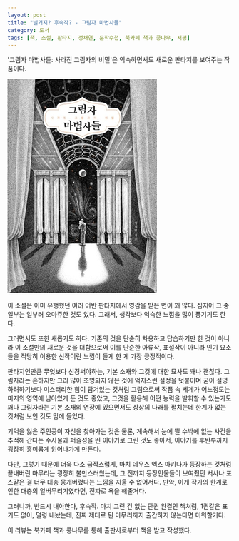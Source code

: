 ```yaml
---
layout: post
title: "낼거지? 후속작? - 그림자 마법사들"
category: 도서
tags: [책, 소설, 판타지, 정채연, 문학수첩, 북카페 책과 콩나무, 서평]
---
```


'그림자 마법사들: 사라진 그림자의 비밀'은
익숙하면서도 새로운 판타지를 보여주는 작품이다.

![표지](/images/book/shadow-wizards-book.jpg)

이 소설은 이미 유행했던 여러 어반 판타지에서 영감을 받은 면이 꽤 많다.
심지어 그 중 일부는 일부러 오마쥬한 것도 있다.
그래서, 생각보다 익숙한 느낌을 많이 풍기기도 한다.

그러면서도 또한 새롭기도 하다.
기존의 것을 단순히 차용하고 답습하기만 한 것이 아니라
이 소설만의 새로운 것을 더함으로써
이를 단순한 아류작, 표절작이 아니라
인기 요소들을 적당히 이용한 신작이란 느낌이 들게 한 게 가장 긍정적이다.

판타지인만큼 무엇보다 신경써야하는,
기본 소재와 그것에 대한 묘사도 꽤나 괜찮다.
그림자라는 흔하지만 그리 많이 조명되지 않은 것에
억지스런 설정을 덧붙이며 굳이 설명하려하기보다
미스터리한 힘이 담겨있는 것처럼 그림으로써
작품 속 세계가 어느정도는 미지의 영역에 남아있게 둔 것도 좋았고,
그것을 활용해 어떤 능력을 발휘할 수 있는가도
꽤나 그림자라는 기본 소재의 연장에 있으면서도
상상의 나래를 펼치는데 한계가 없는 것처럼 보인 것도 맘에 들었다.

기억을 잃은 주인공이 자신을 찾아가는 것은 물론,
계속해서 눈에 띌 수밖에 없는 사건을 추적해 간다는
수사물과 퍼즐성을 띈 이야기로 그린 것도 좋아서,
이야기를 후반부까지 굉장히 흥미롭게 읽어나가게 만든다.

다만, 그렇기 때문에 더욱 다소 급작스럽게,
마치 데우스 엑스 마키나가 등장하는 것처럼 끝내버린 마무리는 굉장히 불만스러웠는데,
그 전까지 등장인물들이 보여줬던 서사나 포스같은 걸
너무 대충 뭉개버렸다는 느낌을 지울 수 없어서다.
만약, 이게 작가의 한계로 인한 대충의 얼버무리기였다면, 진짜로 욕을 해줄거다.

그러니까, 반드시 내야한다, 후속작.
마치 그런 건 없는 단권 완결인 책처럼, 1권같은 표기도 없이, 덜렁 내놨는데,
진짜 제대로 된 마무리까지 출간하지 않는다면 미워할거다.



<div class="im im-info">
이 리뷰는 북카페 책과 콩나무를 통해 출판사로부터 책을 받고 작성했다.
</div>

